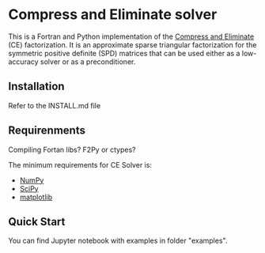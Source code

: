 # Compress and Eliminate solver

This is a Fortran and Python implementation of the [Compress and Eliminate](https://arxiv.org/abs/1603.09133v2) (CE) factorization. It is an approximate sparse triangular factorization for the symmetric positive definite (SPD) matrices that can be used either as a low-accuracy solver or as a preconditioner.

## Installation
Refer to the INSTALL.md file

## Requirenments
Compiling Fortan libs?
F2Py or ctypes?

The minimum requirements for CE Solver is:
* [NumPy](http://www.numpy.org/)
* [SciPy](https://www.scipy.org/)
* [matplotlib](http://matplotlib.org/)

## Quick Start

You can find Jupyter notebook with examples in folder "examples".
